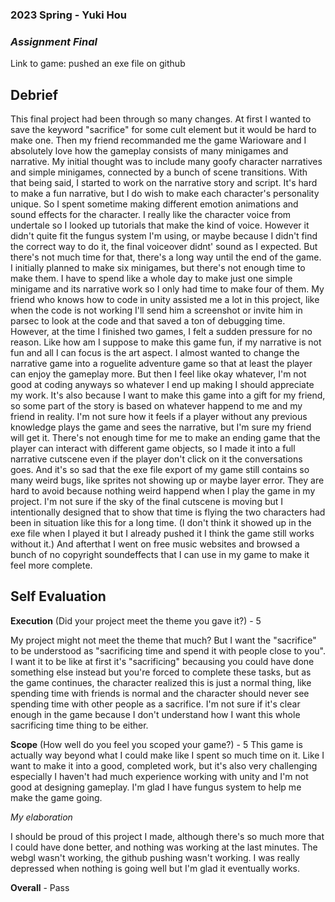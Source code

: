 ### **2023 Spring** - Yuki Hou
### *Assignment Final* 
Link to game: pushed an exe file on github


## **Debrief**
This final project had been through so many changes. At first I wanted to save the keyword "sacrifice" for some cult element but it would be hard to make one. Then my friend recommanded me the game Warioware and I absolutely love how the gameplay consists of many minigames and narrative. My initial thought was to include many goofy character narratives and simple minigames, connected by a bunch of scene transitions. With that being said, I started to work on the narrative story and script. It's hard to make a fun narrative, but I do wish to make each character's personality unique. So I spent sometime making different emotion animations and sound effects for the character. I really like the character voice from undertale so I looked up tutorials that make the kind of voice. However it didn't quite fit the fungus system I'm using, or maybe because I didn't find the correct way to do it, the final voiceover didnt' sound as I expected. But there's not much time for that, there's a long way until the end of the game. I initially planned to make six minigames, but there's not enough time to make them. I have to spend like a whole day to make just one simple minigame and its narrative work so I only had time to make four of them. My friend who knows how to code in unity assisted me a lot in this project, like when the code is not working I'll send him a screenshot or invite him in parsec to look at the code and that saved a ton of debugging time. However, at the time I finished two games, I felt a sudden pressure for no reason. Like how am I suppose to make this game fun, if my narrative is not fun and all I can focus is the art aspect. I almost wanted to change the narrative game into a roguelite adventure game so that at least the player can enjoy the gameplay more. But then I feel like okay whatever, I'm not good at coding anyways so whatever I end up making I should appreciate my work. It's also because I want to make this game into a gift for my friend, so some part of the story is based on whatever happend to me and my friend in reality. I'm not sure how it feels if a player without any previous knowledge plays the game and sees the narrative, but I'm sure my friend will get it. There's not enough time for me to make an ending game that the player can interact with different game objects, so I made it into a full narrative cutscene even if the player don't click on it the conversations goes. And it's so sad that the exe file export of my game still contains so many weird bugs, like sprites not showing up or maybe layer error. They are hard to avoid because nothing weird happend when I play the game in my project. I'm not sure if the sky of the final cutscene is moving but I intentionally designed that to show that time is flying the two characters had been in situation like this for a long time. (I don't think it showed up in the exe file when I played it but I already pushed it I think the game still works without it.) And afterthat I went on free music websites and browsed a bunch of no copyright soundeffects that I can use in my game to make it feel more complete. 

## **Self Evaluation**

**Execution** (Did your project meet the theme you gave it?) - 5

My project might not meet the theme that much? But I want the "sacrifice" to be understood as "sacrificing time and spend it with people close to you". I want it to be like at first it's "sacrificing" becausing you could have done something else instead but you're forced to complete these tasks, but as the game continues, the character realized this is just a normal thing, like spending time with friends is normal and the character should never see spending time with other people as a sacrifice. I'm not sure if it's clear enough in the game because I don't understand how I want this whole sacrificing time thing to be either. 


**Scope** (How well do you feel you scoped your game?) - 5
This game is actually way beyond what I could make like I spent so much time on it. Like I want to make it into a good, completed work, but it's also very challenging especially I haven't had much experience working with unity and I'm not good at designing gameplay. I'm glad I have fungus system to help me make the game going. 

*My elaboration*

I should be proud of this project I made, although there's so much more that I could have done better, and nothing was working at the last minutes. The webgl wasn't working, the github pushing wasn't working. I was really depressed when nothing is going well but I'm glad it eventually works. 

**Overall** - Pass



